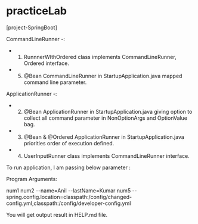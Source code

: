 # practiceLab

[project-SpringBoot]

CommandLineRunner -:
* 1) RunnnerWIthOrdered class implements CommandLineRunner, Ordered interface. 
* 5) @Bean CommandLineRunner in StartupApplication.java mapped command line parameter.

ApplicationRunner -: 
* 2) @Bean ApplicationRunner in StartupApplication.java giving option to collect all command parameter in NonOptionArgs and OptionValue bag.
* 3) @Bean & @Ordered ApplicationRunner in StartupApplication.java priorities order of execution defined.  
* 4) UserInputRunner class implements CommandLineRunner interface.  

To run application, I am passing below parameter : 

Program Arguments: 

num1 num2 --name=Anil --lastName=Kumar num5 --spring.config.location=classpath:/config/changed-config.yml,classpath:/config/developer-config.yml

You will get output result in HELP.md file.